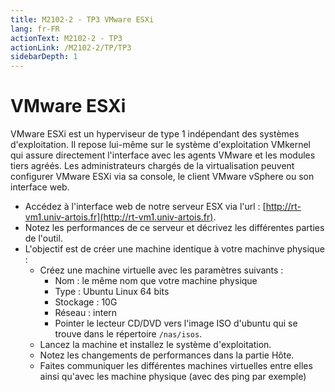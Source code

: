 ```yaml
---
title: M2102-2 - TP3 VMware ESXi
lang: fr-FR
actionText: M2102-2 - TP3 
actionLink: /M2102-2/TP/TP3
sidebarDepth: 1	
---
```



# VMware ESXi


VMware ESXi est un hyperviseur de type 1 indépendant des systèmes d'exploitation. Il repose lui-même sur le système d'exploitation VMkernel qui assure directement l'interface avec les agents VMware et les modules tiers agréés. Les administrateurs chargés de la virtualisation peuvent configurer VMware ESXi via sa console, le client VMware vSphere ou son interface web.

-   Accédez à l'interface web de notre serveur ESX via l'url : [http://rt-vm1.univ-artois.fr](http://rt-vm1.univ-artois.fr).
-   Notez les performances de ce serveur et décrivez les différentes parties de l'outil.
-   L'objectif est de créer une machine identique à votre machinve physique :
    -   Créez une machine virtuelle avec les paramètres suivants :
        - Nom : le même nom que votre machine physique
        - Type : Ubuntu Linux 64 bits
        - Stockage : 10G
        - Réseau : intern
        - Pointer le lecteur CD/DVD vers l'image ISO d'ubuntu qui se trouve dans le répertoire ```/nas/isos```.
    -   Lancez la machine et installez le système d'exploitation.
    -   Notez les changements de performances dans la partie Hôte.
    -   Faites communiquer les différentes machines virtuelles entre elles ainsi qu'avec les machine physique (avec des ping par exemple)

